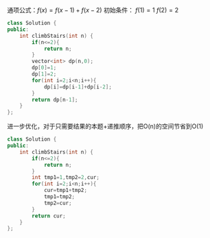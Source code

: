 
通项公式：$f(x)=f(x-1)+f(x-2)$
初始条件：
$f(1)=1$
$f(2)=2$

```cpp
class Solution {
public:
    int climbStairs(int n) {
        if(n<=2){
            return n;
        }
        vector<int> dp(n,0);
        dp[0]=1;
        dp[1]=2;
        for(int i=2;i<n;i++){
            dp[i]=dp[i-1]+dp[i-2];
        }
        return dp[n-1];
    }
};

```
进一步优化，对于只需要结果的本题+递推顺序，把O(n)的空间节省到O(1)
```cpp
class Solution {
public:
    int climbStairs(int n) {
        if(n<=2){
            return n;
        }
        int tmp1=1,tmp2=2,cur;
        for(int i=2;i<n;i++){
            cur=tmp1+tmp2;
            tmp1=tmp2;
            tmp2=cur;
        }
        return cur;
    }
};
```